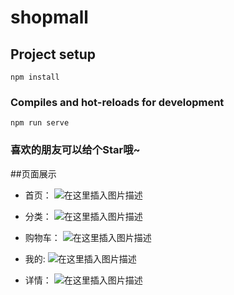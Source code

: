 # shopmall

## Project setup
```
npm install
```

### Compiles and hot-reloads for development
```
npm run serve
```

### 喜欢的朋友可以给个Star哦~

##页面展示
- 首页：
![在这里插入图片描述](https://img-blog.csdnimg.cn/20200812213505595.png#pic_center)

- 分类：
![在这里插入图片描述](https://img-blog.csdnimg.cn/20200812213531701.png#pic_center)

- 购物车：
![在这里插入图片描述](https://img-blog.csdnimg.cn/20200812213553952.png#pic_center)

- 我的:
![在这里插入图片描述](https://img-blog.csdnimg.cn/20200812213606867.png#pic_center)

- 详情：
![在这里插入图片描述](https://img-blog.csdnimg.cn/2020081221363060.png#pic_center)
